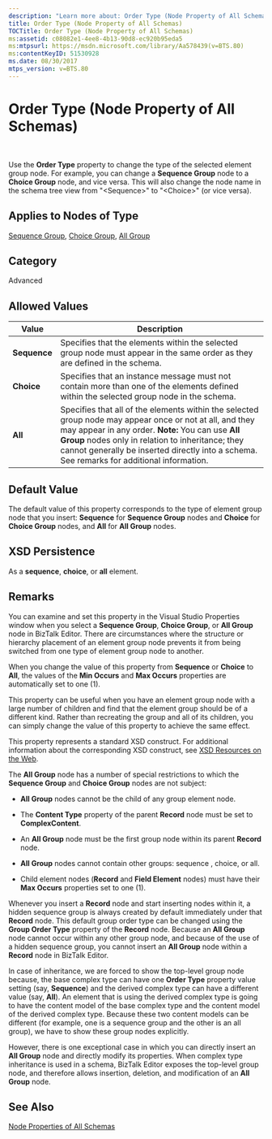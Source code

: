 ```yaml
---
description: "Learn more about: Order Type (Node Property of All Schemas)"
title: Order Type (Node Property of All Schemas)
TOCTitle: Order Type (Node Property of All Schemas)
ms:assetid: c08082e1-4ee8-4b13-90d8-ec920b95eda5
ms:mtpsurl: https://msdn.microsoft.com/library/Aa578439(v=BTS.80)
ms:contentKeyID: 51530928
ms.date: 08/30/2017
mtps_version: v=BTS.80
---
```


# Order Type (Node Property of All Schemas)

 

Use the **Order Type** property to change the type of the selected element group node. For example, you can change a **Sequence Group** node to a **Choice Group** node, and vice versa. This will also change the node name in the schema tree view from "\<Sequence\>" to "\<Choice\>" (or vice versa).

## Applies to Nodes of Type

[Sequence Group](sequence-group-node-properties.md), [Choice Group](choice-group-node-properties.md), [All Group](all-group-node-properties.md)

## Category

Advanced

## Allowed Values

<table>
<thead>
<tr class="header">
<th>Value</th>
<th>Description</th>
</tr>
</thead>
<tbody>
<tr class="odd">
<td><strong>Sequence</strong></td>
<td>Specifies that the elements within the selected group node must appear in the same order as they are defined in the schema.</td>
</tr>
<tr class="even">
<td><strong>Choice</strong></td>
<td>Specifies that an instance message must not contain more than one of the elements defined within the selected group node in the schema.</td>
</tr>
<tr class="odd">
<td><strong>All</strong></td>
<td>Specifies that all of the elements within the selected group node may appear once or not at all, and they may appear in any order. <strong>Note:</strong> You can use <strong>All Group</strong> nodes only in relation to inheritance; they cannot generally be inserted directly into a schema. See remarks for additional information.</td>
</tr>
</tbody>
</table>


## Default Value

The default value of this property corresponds to the type of element group node that you insert: **Sequence** for **Sequence Group** nodes and **Choice** for **Choice Group** nodes, and **All** for **All Group** nodes.

## XSD Persistence

As a **sequence**, **choice**, or **all** element.

## Remarks

You can examine and set this property in the Visual Studio Properties window when you select a **Sequence Group**, **Choice Group**, or **All Group** node in BizTalk Editor. There are circumstances where the structure or hierarchy placement of an element group node prevents it from being switched from one type of element group node to another.

When you change the value of this property from **Sequence** or **Choice** to **All**, the values of the **Min Occurs** and **Max Occurs** properties are automatically set to one (1).

This property can be useful when you have an element group node with a large number of children and find that the element group should be of a different kind. Rather than recreating the group and all of its children, you can simply change the value of this property to achieve the same effect.

This property represents a standard XSD construct. For additional information about the corresponding XSD construct, see [XSD Resources on the Web](https://msdn.microsoft.com/library/aa547363\(v=bts.80\)).

The **All Group** node has a number of special restrictions to which the **Sequence Group** and **Choice Group** nodes are not subject:

  - **All Group** nodes cannot be the child of any group element node.

  - The **Content Type** property of the parent **Record** node must be set to **ComplexContent**.

  - An **All Group** node must be the first group node within its parent **Record** node.

  - **All Group** nodes cannot contain other groups: sequence , choice, or all.

  - Child element nodes (**Record** and **Field Element** nodes) must have their **Max Occurs** properties set to one (1).

Whenever you insert a **Record** node and start inserting nodes within it, a hidden sequence group is always created by default immediately under that **Record** node. This default group order type can be changed using the **Group Order Type** property of the **Record** node. Because an **All Group** node cannot occur within any other group node, and because of the use of a hidden sequence group, you cannot insert an **All Group** node within a **Record** node in BizTalk Editor.

In case of inheritance, we are forced to show the top-level group node because, the base complex type can have one **Order Type** property value setting (say, **Sequence**) and the derived complex type can have a different value (say, **All**). An element that is using the derived complex type is going to have the content model of the base complex type and the content model of the derived complex type. Because these two content models can be different (for example, one is a sequence group and the other is an all group), we have to show these group nodes explicitly.

However, there is one exceptional case in which you can directly insert an **All Group** node and directly modify its properties. When complex type inheritance is used in a schema, BizTalk Editor exposes the top-level group node, and therefore allows insertion, deletion, and modification of an **All Group** node.

## See Also

[Node Properties of All Schemas](node-properties-of-all-schemas.md)

